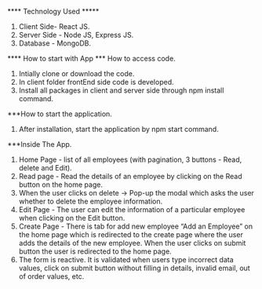 **** Technology Used *****
1. Client Side- React JS.
2. Server Side - Node JS, Express JS.
3. Database - MongoDB.

**** How to start with App
*** How to access code.
1. Intially clone or download the code.
2. In client folder frontEnd side code is developed.
3. Install all packages in client and server side through npm install command.

***How to start the application.
1. After installation, start the application by npm start command.

***Inside The App.
1. Home Page - list of all employees (with pagination, 3 buttons - Read, delete and Edit).
2. Read page - Read the details of an employee by clicking on the Read button on the home page.
3. When the user clicks on delete -> Pop-up the modal which asks the user whether to delete the employee information.
4. Edit Page - The user can edit the information of a particular employee when clicking on the Edit button.
5. Create Page - There is tab for add new employee “Add an Employee” on the home page which is redirected to the create page where the user adds the details of the new employee. When the user clicks on submit button the user is redirected to the home page.
6. The form is reactive. It is validated when users type incorrect data values, click on submit button without filling in details, invalid email, out of order values, etc. 
